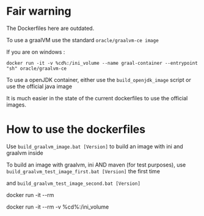 Fair warning
============

The Dockerfiles here are outdated.

To use a graalVM use the standard `oracle/graalvm-ce image`  

If you are on windows :

`docker run -it -v %cd%:/ini_volume --name graal-container --entrypoint "sh" oracle/graalvm-ce`

To use a openJDK container, either use the `build_openjdk_image` script
or use the official java image

It is much easier in the state of the current dockerfiles to use the official images.

# How to use the dockerfiles

Use `build_graalvm_image.bat [Version]` to build an image with ini and graalvm inside

To build an image with graalvm, ini AND maven (for test purposes), use
`build_graalvm_test_image_first.bat [Version]` the first time

and 
`build_graalvm_test_image_second.bat [Version]`

docker run -it --rm

docker run -it --rm -v %cd%:/ini_volume